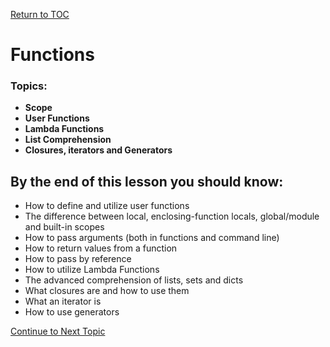 <a href="https://github.com/CyberTrainingUSAF/07-Python-Programming/blob/master/00-Table-of-Contents.md" rel="Return to TOC"> Return to TOC </a>

# Functions

### Topics:

* **Scope**
* **User Functions**
* **Lambda Functions**
* **List Comprehension**
* **Closures, iterators and Generators**

## By the end of this lesson you should know:

* How to define and utilize user functions
* The difference between local, enclosing-function locals, global/module and built-in scopes
* How to pass arguments \(both in functions and command line\)
* How to return values from a function
* How to pass by reference
* How to utilize Lambda Functions
* The advanced comprehension of lists, sets and dicts
* What closures are and how to use them
* What an iterator is
* How to use generators

<a href="https://github.com/CyberTrainingUSAF/07-Python-Programming/blob/master/04_functions/01_scope.md"> Continue to Next Topic </a>
